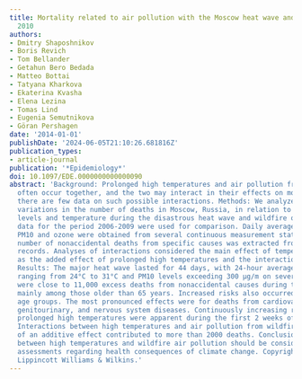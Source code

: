 ```yaml
---
title: Mortality related to air pollution with the Moscow heat wave and wildfire of
  2010
authors:
- Dmitry Shaposhnikov
- Boris Revich
- Tom Bellander
- Getahun Bero Bedada
- Matteo Bottai
- Tatyana Kharkova
- Ekaterina Kvasha
- Elena Lezina
- Tomas Lind
- Eugenia Semutnikova
- Göran Pershagen
date: '2014-01-01'
publishDate: '2024-06-05T21:10:26.681816Z'
publication_types:
- article-journal
publication: '*Epidemiology*'
doi: 10.1097/EDE.0000000000000090
abstract: 'Background: Prolonged high temperatures and air pollution from wildfires
  often occur together, and the two may interact in their effects on mortality. However,
  there are few data on such possible interactions. Methods: We analyzed day-to-day
  variations in the number of deaths in Moscow, Russia, in relation to air pollution
  levels and temperature during the disastrous heat wave and wildfire of 2010. Corresponding
  data for the period 2006-2009 were used for comparison. Daily average levels of
  PM10 and ozone were obtained from several continuous measurement stations. The daily
  number of nonaccidental deaths from specific causes was extracted from official
  records. Analyses of interactions considered the main effect of temperature as well
  as the added effect of prolonged high temperatures and the interaction with PM10.
  Results: The major heat wave lasted for 44 days, with 24-hour average temperatures
  ranging from 24°C to 31°C and PM10 levels exceeding 300 μg/m on several days. There
  were close to 11,000 excess deaths from nonaccidental causes during this period,
  mainly among those older than 65 years. Increased risks also occurred in younger
  age groups. The most pronounced effects were for deaths from cardiovascular, respiratory,
  genitourinary, and nervous system diseases. Continuously increasing risks following
  prolonged high temperatures were apparent during the first 2 weeks of the heat wave.
  Interactions between high temperatures and air pollution from wildfires in excess
  of an additive effect contributed to more than 2000 deaths. ConclusionS: Interactions
  between high temperatures and wildfire air pollution should be considered in risk
  assessments regarding health consequences of climate change. Copyright © 2014 by
  Lippincott Williams & Wilkins.'
---
```


